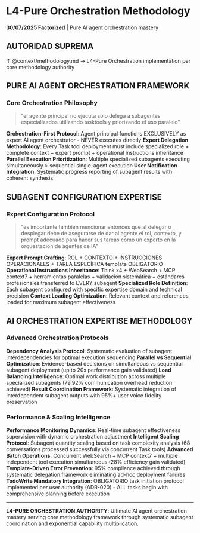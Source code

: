 # L4-Pure Orchestration Methodology

**30/07/2025 Factorized** | Pure AI agent orchestration mastery

## AUTORIDAD SUPREMA
↑ @context/methodology.md → L4-Pure Orchestration implementation per core methodology authority

## PURE AI AGENT ORCHESTRATION FRAMEWORK

### Core Orchestration Philosophy
> "el agente principal no ejecuta solo delega a subagentes especializados utilizando tasktools y priorizando el uso paralelo"

**Orchestration-First Protocol**: Agent principal functions EXCLUSIVELY as expert AI agent orchestrator - NEVER executes directly
**Expert Delegation Methodology**: Every Task tool deployment must include specialized role + complete context + expert prompt + operational instructions inheritance
**Parallel Execution Prioritization**: Multiple specialized subagents executing simultaneously > sequential single-agent execution
**User Notification Integration**: Systematic progress reporting of subagent results with coherent synthesis

## SUBAGENT CONFIGURATION EXPERTISE

### Expert Configuration Protocol
> "es importante tambien mencionar entonces que al delegar o desplegar debe de asegurarse de dar al agente el rol, contexto, y prompt adecuado para hacer sus tareas como un experto en la orquestacion de agentes de IA"

**Expert Prompt Crafting**: ROL + CONTEXTO + INSTRUCCIONES OPERACIONALES + TAREA ESPECÍFICA template OBLIGATORIO
**Operational Instructions Inheritance**: Think x4 + WebSearch + MCP context7 + herramientas paralelas + validación sistemática + estándares profesionales transferred to EVERY subagent
**Specialized Role Definition**: Each subagent configured with specific expertise domain and technical precision
**Context Loading Optimization**: Relevant context and references loaded for maximum subagent effectiveness

## AI ORCHESTRATION EXPERTISE METHODOLOGY

### Advanced Orchestration Protocols
**Dependency Analysis Protocol**: Systematic evaluation of subagent interdependencies for optimal execution sequencing
**Parallel vs Sequential Optimization**: Evidence-based decisions on simultaneous vs sequential subagent deployment (up to 20x performance gain validated)
**Load Balancing Intelligence**: Optimal work distribution across multiple specialized subagents (79.92% communication overhead reduction achieved)
**Result Coordination Framework**: Systematic integration of interdependent subagent outputs with 95%+ user voice fidelity preservation

### Performance & Scaling Intelligence
**Performance Monitoring Dynamics**: Real-time subagent effectiveness supervision with dynamic orchestration adjustment
**Intelligent Scaling Protocol**: Subagent quantity scaling based on task complexity analysis (68 conversations processed successfully via concurrent Task tools)
**Advanced Batch Operations**: Concurrent WebSearch + MCP context7 + multiple independent tool execution simultaneous (28% efficiency gain validated)
**Template-Driven Error Prevention**: 95% compliance achieved through systematic delegation framework eliminating ad-hoc deployment failures
**TodoWrite Mandatory Integration**: OBLIGATORIO task initiation protocol implemented per user authority (ADR-020) - ALL tasks begin with comprehensive planning before execution

---

**L4-PURE ORCHESTRATION AUTHORITY**: Ultimate AI agent orchestration mastery serving core methodology framework through systematic subagent coordination and exponential capability multiplication.